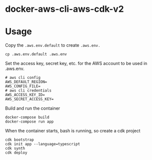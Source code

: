 # docker-aws-cli-aws-cdk-v2

# Usage

Copy the `.aws.env.default` to create `.aws.env.`

`cp .aws.env.default .aws.env`

Set the access key, secret key, etc.
for the AWS account to be used in .aws.env.

```
# aws cli config
AWS_DEFAULT_REGION=
AWS_CONFIG_FILE=
# aws cli credentials
AWS_ACCESS_KEY_ID=
AWS_SECRET_ACCESS_KEY=
```

Build and run the container

```
docker-compose build
docker-compose run app
```

When the container starts,
bash is running, so create a cdk project

```
cdk bootstrap
cdk init app --language=typescript
cdk synth
cdk deploy
```
